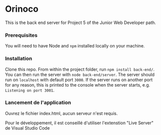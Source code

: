 # Orinoco #

This is the back end server for Project 5 of the Junior Web Developer path.

### Prerequisites ###

You will need to have Node and `npm` installed locally on your machine.

### Installation ###

Clone this repo. From within the project folder, run `npm install back-end/`. You 
can then run the server with `node back-end/server`. 
The server should run on `localhost` with default port `3000`. If the
server runs on another port for any reason, this is printed to the
console when the server starts, e.g. `Listening on port 3001`.


### Lancement de l'application

Ouvrez le fichier index.html, aucun serveur n'est requis.

Pour le développement, il est conseillé d'utiliser l'extenstion "Live Server" de Visual Studio Code
